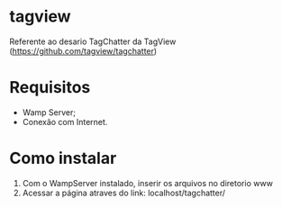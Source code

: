 # tagview
Referente ao desario TagChatter da TagView (https://github.com/tagview/tagchatter)

# Requisitos
* Wamp Server;
* Conexão com Internet.

# Como instalar
1. Com o WampServer instalado, inserir os arquivos no diretorio www
2. Acessar a página atraves do link: localhost/tagchatter/
